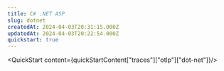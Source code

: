 ```yaml
---
title: C# .NET ASP
slug: dotnet
createdAt: 2024-04-03T20:31:15.000Z
updatedAt: 2024-04-03T20:22:54.000Z
quickstart: true
---
```


<QuickStart content={quickStartContent["traces"]["otlp"]["dot-net"]}/>
